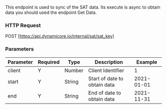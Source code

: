 This endpoint is used to sync of the SAT data. Its execute is async to obtain data you should used the endpoint Get Data.
### HTTP Request

POST [https://api.dynamicore.io/internal/sat/sat_key]

### Parameters

| Parameter | Required | Type | Description | Example |
| --------- | --------- | --------- | --------- |--------- |
| client | Y | Number | Client Identifier | 1 |
| start | Y | String | Start of date to obtain data | 2021-01-01 |
| end | Y | String | End of date to obtain data | 2021-11-31 |